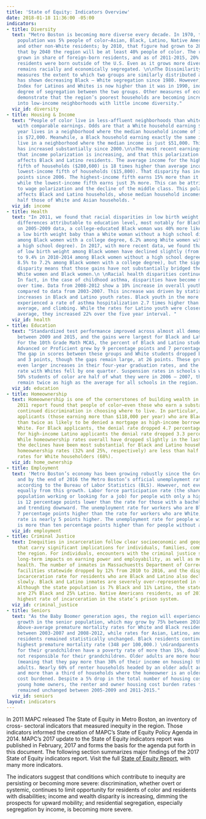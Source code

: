 ```yaml
---
title: 'State of Equity: Indicators Overview'
date: 2018-01-18 11:36:00 -05:00
indicators:
- title: Diversity
  text: "Metro Boston is becoming more diverse every decade. In 1970, the region’s
    population was 5% people of color—Asian, Black, Latino, Native American, multiracial
    and other non-White residents; by 2010, that figure had grown to 28%. MAPC projects
    that by 2040 the region will be at least 40% people of color. The region has also
    grown in share of foreign-born residents, and as of 2011-2015, 20% of Metro Boston
    residents were born outside of the U.S. Even as it grows more diverse, the region
    remains racially and economically segregated. \n\nThe Dissimilarity Index, which
    measures the extent to which two groups are similarly distributed across the region,
    has shown decreasing Black – White segregation since 1980. However, the Dissimilarity
    Index for Latinos and Whites is now higher than it was in 1990, indicating a greater
    degree of segregation between the two groups. Other measures of economic segregation
    demonstrate that the region’s poorest households are becoming increasingly concentrated
    into low-income neighborhoods with little income diversity."
  viz_id: diversity
- title: Housing & Income
  text: "People of color live in less-affluent neighborhoods than white households
    with comparable earnings. Odds are that a White household earning $78,000 per
    year lives in a neighborhood where the median household income of its neighbors
    is $72,000. Meanwhile, a Black household earning exactly the same is likely to
    live in a neighborhood where the median income is just $51,000. This disparity
    has increased substantially since 2000.\n\nThe most recent earnings data show
    that income polarization is increasing, and that this polarization disproportionately
    affects Black and Latino residents. The average income for the highest-earning
    fifth of households ($280,600) is 18 times higher than average income for the
    lowest-income fifth of households ($15,800). That disparity has increased by two
    points since 2006. The highest-income fifth earns 15% more than it did in 2006,
    while the lowest-income fifth earns just 3% more. This can be attributed in part
    to wage polarization and the decline of the middle class. This polarization disproportionately
    affects Black and Latino households, whose median household incomes are less than
    half those of White and Asian households. "
  viz_id: income
- title: Health
  text: "In 2011, we found that racial disparities in low birth weight eclipsed the
    differences attributable to education level, most notably for Black women. Based
    on 2005-2009 data, a college-educated Black woman was 40% more likely to have
    a low birth weight baby than a White woman without a high school diploma (8.5%
    among Black women with a college degree, 6.2% among White women with less than
    a high school degree). In 2017, with more recent data, we found that instances
    of low birth weight among Black women have declined slightly (from 10.4% in 2005-2009
    to 9.4% in 2010-2014 among Black women without a high school degree, and from
    8.5% to 7.2% among Black women with a college degree), but the significant preexisting
    disparity means that those gains have not substantially bridged the gap between
    White women and Black women.\n \nRacial health disparities continue into childhood.
    In fact, in the case of childhood asthma, disparities have become more severe
    over time. Data from 2008-2012 show a 10% increase in overall youth asthma hospitalizations,
    compared to data from 2003-2007. This increase was driven by statistically significant
    increases in Black and Latino youth rates. Black youth in the more recent data
    experienced a rate of asthma hospitalization 2.7 times higher than the regional
    average, and climbing. While the rates for Latino youth were closer to the regional
    average, they increased 22% over the five year interval. "
  viz_id: health
- title: Education
  text: "Standardized test performance improved across almost all demographic categories
    between 2009 and 2015, and the gains were largest for Black and Latino students.
    For the 10th Grade Math MCAS, the percent of Black and Latino students scoring
    Advanced or Proficient grew by 9 percentage points and 7 percentage points, respectively.
    The gap in scores between these groups and White students dropped by 5 points
    and 3 points, though the gaps remain large, at 26 points. These groups also saw
    even larger increases in their four-year graduation rates, and the gap in graduation
    rate with Whites fell by one quarter. Suspension rates in schools with more than
    50% students of color are half of what they were in 2006 – 2007, though they still
    remain twice as high as the average for all schools in the region. \n"
  viz_id: education
- title: Homeownership
  text: Homeownership is one of the cornerstones of building wealth in America. MAPC’s
    2011 report found that people of color—even those who earn a substantial income—face
    continued discrimination in choosing where to live. In particular, high-income
    applicants (those earning more than $118,000 per year) who are Black are more
    than twice as likely to be denied a mortgage as high-income borrowers who are
    White. For Black applicants, the denial rate dropped 4.7 percentage points, and
    for high-income Latino applicants the denial rate dropped 3.3 percentage points.
    While homeownership rates overall have dropped slightly in the last ten years,
    the declines have been most substantial for Black and Latino householders, whose
    homeownership rates (32% and 25%, respectively) are less than half of homeownership
    rates for White householders (68%).
  viz_id: home_ownership
- title: Employment
  text: 'Metro Boston’s economy has been growing robustly since the Great Recession,
    and by the end of 2016 the Metro Boston’s official unemployment rate was 2.5%,
    according to the Bureau of Labor Statistics (BLS). However, not everyone is benefiting
    equally from this growth. Labor force participation rate (the share of the working-age
    population working or looking for a job) for people with only a high school degree
    is 12 percentage points lower than the rate for those with a bachelor’s degree,
    and trending downward. The unemployment rate for workers who are Black is nearly
    7 percentage points higher than the rate for workers who are White, and the Latino
    rate is nearly 5 points higher. The unemployment rate for people with a disability
    is more than ten percentage points higher than for people without a disability. '
  viz_id: employment
- title: Criminal Justice
  text: Inequities in incarceration follow clear socioeconomic and geographic trends
    that carry significant implications for individuals, families, communities, and
    the region. For individuals, encounters with the criminal justice system can have
    long-term impacts on earning power and employability, as well as mental and physical
    health. The number of inmates in Massachuestts Department of Corrections (DOC)
    facilities statewide dropped by 12% from 2010 to 2016, and the disparities in
    incarceration rate for residents who are Black and Latino also declined, albeit
    slowly. Black and Latino inmates are severely over-represented in (DOC) facilities.
    Although the state population is 7% Black and 11% Latino, the state’s DOC inmates
    are 27% Black and 25% Latino. Native Americans residents, as of 2016, have the
    highest rate of incarceration in the state’s prison system.
  viz_id: criminal_justice
- title: Seniors
  text: "As the Baby Boomer generation ages, the region will experience substantial
    growth in the senior population, which may grow by 75% between 2010 and 2030.
    Above-average premature mortality rates for White and Black residents declined
    between 2003-2007 and 2008-2012, while rates for Asian, Latino, and Native American
    residents remained statistically unchanged. Black residents continue to have the
    highest premature mortality rate (348 per 100,000.) \nGrandparents responsible
    for their grandchildren have a poverty rate of more than 15%, double that of grandparents
    not responsible for their grandchildren. Older adults are more housing cost burdened
    (meaning that they pay more than 30% of their income on housing) than younger
    adults. Nearly 60% of renter households headed by an older adult are cost burdened,
    and more than a third of households where the homeowner is an older adult are
    cost burdened. Despite a 5% drop in the total number of housing cost burdened
    young home owners, the renter and owner housing cost burden rates for the elderly
    remained unchanged between 2005-2009 and 2011-2015."
  viz_id: seniors
layout: indicators
---
```


In 2011 MAPC released The State of Equity in Metro Boston, an inventory of cross- sectoral indicators that measured inequity in the region. Those indicators informed the creation of MAPC’s State of Equity Policy Agenda in 2014. MAPC’s 2017 update to the State of Equity indicators report was published in February, 2017 and forms the basis for the agenda put forth in this document. The following section summarizes major findings of the 2017 State of Equity indicators report. Visit the full [State of Equity Report](http://www.regionalindicators.org/topic_areas/7), with many more indicators.

The indicators suggest that conditions which contribute to inequity are persisting or becoming more severe: discrimination, whether overt or systemic, continues to limit opportunity for residents of color and residents with disabilities; income and wealth disparity is increasing, dimming the prospects for upward mobility; and residential segregation, especially segregation by income, is becoming more severe. 
